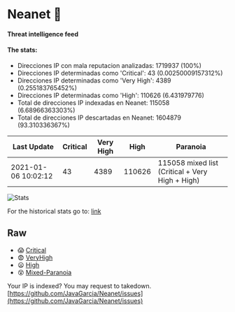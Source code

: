 # Neanet :hocho:
#### Threat intelligence feed
#### The stats:

- Direcciones IP con mala reputacion analizadas: 1719937 (100%)
- Direcciones IP determinadas como 'Critical':  43 (0.00250009157312%)
- Direcciones IP determinadas como 'Very High':  4389 (0.255183765452%)
- Direcciones IP determinadas como 'High':  110626 (6.431979776)
- Total de direcciones IP indexadas en Neanet:  115058 (6.68966363303%)
- Total de direcciones IP descartadas en Neanet:  1604879 (93.310336367%)

| Last Update | Critical | Very High | High | Paranoia |
| --- | --- | --- | --- | --- |
| 2021-01-06 10:02:12 | 43 | 4389 | 110626 | 115058 mixed list (Critical + Very High + High)|

![Stats](https://docs.google.com/spreadsheets/d/e/2PACX-1vSnaNMIXVabIpDJjufMlzH7poXnshF3mgd8Is1g9ytUEzVsP5my4Trn8f-xkoLLQ38xpL3HtmUexLo6/pubchart?oid=501124687&format=image)

For the historical stats go to: [link](/stats.csv)
## Raw
- :scream: [Critical](https://raw.githubusercontent.com/JavaGarcia/Neanet/master/blacklists/neanet_critical.txt)
- :fearful: [VeryHigh](https://raw.githubusercontent.com/JavaGarcia/Neanet/master/blacklists/neanet_veryHigh.txtt)
- :frowning: [High](https://raw.githubusercontent.com/JavaGarcia/Neanet/master/blacklists/neanet_high.txt)
- :dizzy_face: [Mixed-Paranoia](https://raw.githubusercontent.com/JavaGarcia/Neanet/master/blacklists/neanet_all.txt)


Your IP is indexed? You may request to takedown. [https://github.com/JavaGarcia/Neanet/issues](https://github.com/JavaGarcia/Neanet/issues)
































































































































































































































































































































































































































































































































































































































































































































































































































































































































































































































































































































































































































































































































































































































































































































































































































































































































































































































































































































































































































































































































































































































































































































































































































































































































































































































































































































































































































































































































































































































































































































































































































































































































































































































